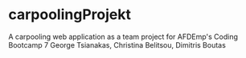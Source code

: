 # carpoolingProjekt
A carpooling web application as a team project for AFDEmp's Coding Bootcamp 7
George Tsianakas, Christina Belitsou, Dimitris Boutas
